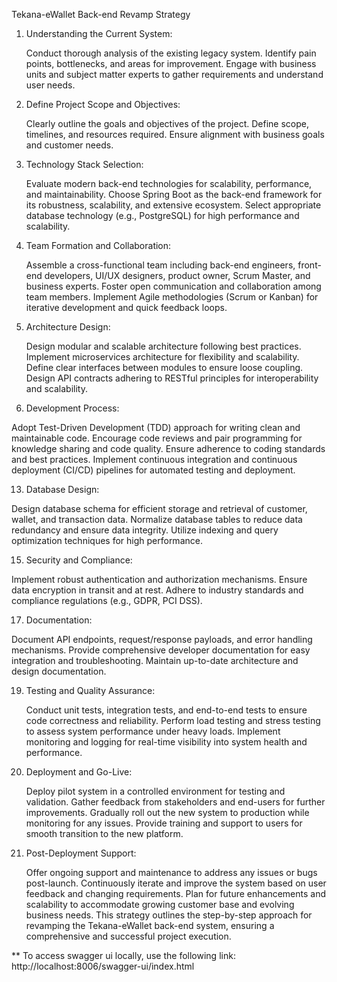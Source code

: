 Tekana-eWallet Back-end Revamp Strategy
1. Understanding the Current System:
   
   Conduct thorough analysis of the existing legacy system.
   Identify pain points, bottlenecks, and areas for improvement.
   Engage with business units and subject matter experts to gather requirements and understand user needs.
   
3. Define Project Scope and Objectives:
   
   Clearly outline the goals and objectives of the project.
   Define scope, timelines, and resources required.
   Ensure alignment with business goals and customer needs.
   
5. Technology Stack Selection:
   
   Evaluate modern back-end technologies for scalability, performance, and maintainability.
   Choose Spring Boot as the back-end framework for its robustness, scalability, and extensive ecosystem.
   Select appropriate database technology (e.g., PostgreSQL) for high performance and scalability.
   
7. Team Formation and Collaboration:
   
   Assemble a cross-functional team including back-end engineers, front-end developers, UI/UX designers, product owner, Scrum Master, and business experts.
   Foster open communication and collaboration among team members.
   Implement Agile methodologies (Scrum or Kanban) for iterative development and quick feedback loops.
   
9. Architecture Design:
    
   Design modular and scalable architecture following best practices.
   Implement microservices architecture for flexibility and scalability.
   Define clear interfaces between modules to ensure loose coupling.
   Design API contracts adhering to RESTful principles for interoperability and scalability.
   
11. Development Process:
    
   Adopt Test-Driven Development (TDD) approach for writing clean and maintainable code.
   Encourage code reviews and pair programming for knowledge sharing and code quality.
   Ensure adherence to coding standards and best practices.
   Implement continuous integration and continuous deployment (CI/CD) pipelines for automated testing and deployment.
   
13. Database Design:
    
   Design database schema for efficient storage and retrieval of customer, wallet, and transaction data.
   Normalize database tables to reduce data redundancy and ensure data integrity.
   Utilize indexing and query optimization techniques for high performance.
   
15. Security and Compliance:
    
   Implement robust authentication and authorization mechanisms.
   Ensure data encryption in transit and at rest.
   Adhere to industry standards and compliance regulations (e.g., GDPR, PCI DSS).
   
17. Documentation:
    
   Document API endpoints, request/response payloads, and error handling mechanisms.
   Provide comprehensive developer documentation for easy integration and troubleshooting.
   Maintain up-to-date architecture and design documentation.
   
19. Testing and Quality Assurance:
    
    Conduct unit tests, integration tests, and end-to-end tests to ensure code correctness and reliability.
    Perform load testing and stress testing to assess system performance under heavy loads.
    Implement monitoring and logging for real-time visibility into system health and performance.
    
21. Deployment and Go-Live:
    
    Deploy pilot system in a controlled environment for testing and validation.
    Gather feedback from stakeholders and end-users for further improvements.
    Gradually roll out the new system to production while monitoring for any issues.
    Provide training and support to users for smooth transition to the new platform.
    
23. Post-Deployment Support:
    
    Offer ongoing support and maintenance to address any issues or bugs post-launch.
    Continuously iterate and improve the system based on user feedback and changing requirements.
    Plan for future enhancements and scalability to accommodate growing customer base and evolving business needs.
    This strategy outlines the step-by-step approach for revamping the Tekana-eWallet back-end system, ensuring a comprehensive and successful project execution.


 ** To access swagger ui locally, use the following link: http://localhost:8006/swagger-ui/index.html

